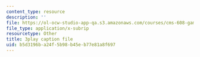 ```yaml
---
content_type: resource
description: ''
file: https://ol-ocw-studio-app-qa.s3.amazonaws.com/courses/cms-608-game-design-fall-2010/b5d3196ba24f5b98b45eb77e81a8f697_68559.vtt
file_type: application/x-subrip
resourcetype: Other
title: 3play caption file
uid: b5d3196b-a24f-5b98-b45e-b77e81a8f697
---
```

